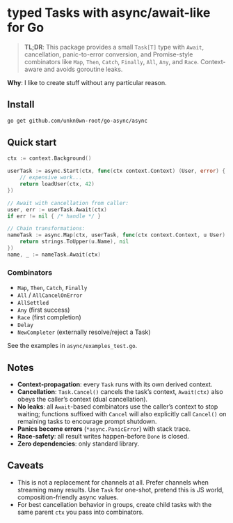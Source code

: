 # typed Tasks with async/await-like for Go

> **TL;DR**: This package provides a small `Task[T]` type
> with `Await`, cancellation, panic-to-error conversion, and Promise-style
> combinators like `Map`, `Then`, `Catch`, `Finally`, `All`, `Any`, and `Race`.
> Context-aware and avoids goroutine leaks.

**Why**: I like to create stuff without any particular reason.

## Install

```bash
go get github.com/unkn0wn-root/go-async/async
```

## Quick start

```go
ctx := context.Background()

userTask := async.Start(ctx, func(ctx context.Context) (User, error) {
    // expensive work...
    return loadUser(ctx, 42)
})

// Await with cancellation from caller:
user, err := userTask.Await(ctx)
if err != nil { /* handle */ }

// Chain transformations:
nameTask := async.Map(ctx, userTask, func(ctx context.Context, u User) (string, error) {
    return strings.ToUpper(u.Name), nil
})
name, _ := nameTask.Await(ctx)
```

### Combinators

- `Map`, `Then`, `Catch`, `Finally`
- `All` / `AllCancelOnError`
- `AllSettled`
- `Any` (first success)
- `Race` (first completion)
- `Delay`
- `NewCompleter` (externally resolve/reject a Task)

See the examples in `async/examples_test.go`.

## Notes

- **Context-propagation**: every `Task` runs with its own derived context.
- **Cancellation**: `Task.Cancel()` cancels the task’s context, `Await(ctx)` also
  obeys the caller’s context (dual cancellation).
- **No leaks**: all `Await`-based combinators use the caller’s context to stop
  waiting; functions suffixed with `Cancel` will also explicitly call `Cancel()`
  on remaining tasks to encourage prompt shutdown.
- **Panics become errors** (`*async.PanicError`) with stack trace.
- **Race-safety**: all result writes happen-before `Done` is closed.
- **Zero dependencies**: only standard library.

## Caveats

- This is not a replacement for channels at all. Prefer channels when streaming many
  results. Use `Task` for one-shot, pretend this is JS world, composition-friendly async values.
- For best cancellation behavior in groups, create child tasks with the same
  parent `ctx` you pass into combinators.
